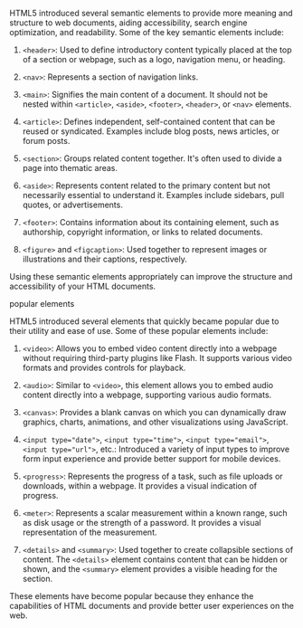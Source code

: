 HTML5 introduced several semantic elements to provide more meaning and structure to web documents, aiding accessibility, search engine optimization, and readability. Some of the key semantic elements include:

1. `<header>`: Used to define introductory content typically placed at the top of a section or webpage, such as a logo, navigation menu, or heading.

2. `<nav>`: Represents a section of navigation links.

3. `<main>`: Signifies the main content of a document. It should not be nested within `<article>`, `<aside>`, `<footer>`, `<header>`, or `<nav>` elements.

4. `<article>`: Defines independent, self-contained content that can be reused or syndicated. Examples include blog posts, news articles, or forum posts.

5. `<section>`: Groups related content together. It's often used to divide a page into thematic areas.

6. `<aside>`: Represents content related to the primary content but not necessarily essential to understand it. Examples include sidebars, pull quotes, or advertisements.

7. `<footer>`: Contains information about its containing element, such as authorship, copyright information, or links to related documents.

8. `<figure>` and `<figcaption>`: Used together to represent images or illustrations and their captions, respectively.



Using these semantic elements appropriately can improve the structure and accessibility of your HTML documents.


popular  elements


HTML5 introduced several elements that quickly became popular due to their utility and ease of use. Some of these popular elements include:

1. `<video>`: Allows you to embed video content directly into a webpage without requiring third-party plugins like Flash. It supports various video formats and provides controls for playback.

2. `<audio>`: Similar to `<video>`, this element allows you to embed audio content directly into a webpage, supporting various audio formats.

3. `<canvas>`: Provides a blank canvas on which you can dynamically draw graphics, charts, animations, and other visualizations using JavaScript.

4. `<input type="date">`, `<input type="time">`, `<input type="email">`, `<input type="url">`, etc.: Introduced a variety of input types to improve form input experience and provide better support for mobile devices.

5. `<progress>`: Represents the progress of a task, such as file uploads or downloads, within a webpage. It provides a visual indication of progress.

6. `<meter>`: Represents a scalar measurement within a known range, such as disk usage or the strength of a password. It provides a visual representation of the measurement.

7. `<details>` and `<summary>`: Used together to create collapsible sections of content. The `<details>` element contains content that can be hidden or shown, and the `<summary>` element provides a visible heading for the section.

These elements have become popular because they enhance the capabilities of HTML documents and provide better user experiences on the web.